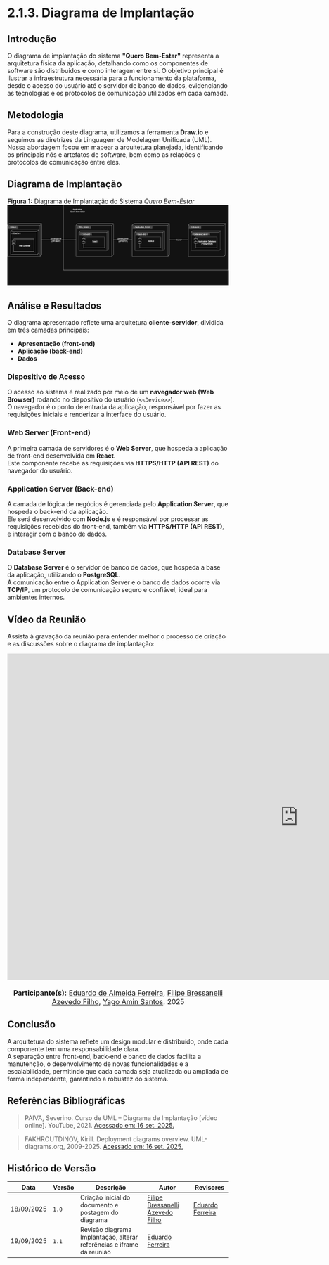 # 2.1.3. Diagrama de Implantação

## Introdução
O diagrama de implantação do sistema **"Quero Bem-Estar"** representa a arquitetura física da aplicação, detalhando como os componentes de software são distribuídos e como interagem entre si. O objetivo principal é ilustrar a infraestrutura necessária para o funcionamento da plataforma, desde o acesso do usuário até o servidor de banco de dados, evidenciando as tecnologias e os protocolos de comunicação utilizados em cada camada.

## Metodologia
Para a construção deste diagrama, utilizamos a ferramenta **Draw.io** e seguimos as diretrizes da Linguagem de Modelagem Unificada (UML).  
Nossa abordagem focou em mapear a arquitetura planejada, identificando os principais nós e artefatos de software, bem como as relações e protocolos de comunicação entre eles.

## Diagrama de Implantação
**Figura 1:** Diagrama de Implantação do Sistema *Quero Bem-Estar*
![Diagrama de Implantação](../../assets/Diagrama%20de%20Implantação.drawio.png)
## Análise e Resultados
O diagrama apresentado reflete uma arquitetura **cliente-servidor**, dividida em três camadas principais:  
- **Apresentação (front-end)**  
- **Aplicação (back-end)**  
- **Dados**

### Dispositivo de Acesso
O acesso ao sistema é realizado por meio de um **navegador web (Web Browser)** rodando no dispositivo do usuário (`<<Device>>`).  
O navegador é o ponto de entrada da aplicação, responsável por fazer as requisições iniciais e renderizar a interface do usuário.

### Web Server (Front-end)
A primeira camada de servidores é o **Web Server**, que hospeda a aplicação de front-end desenvolvida em **React**.  
Este componente recebe as requisições via **HTTPS/HTTP (API REST)** do navegador do usuário.

### Application Server (Back-end)
A camada de lógica de negócios é gerenciada pelo **Application Server**, que hospeda o back-end da aplicação.  
Ele será desenvolvido com **Node.js** e é responsável por processar as requisições recebidas do front-end, também via **HTTPS/HTTP (API REST)**, e interagir com o banco de dados.

### Database Server
O **Database Server** é o servidor de banco de dados, que hospeda a base da aplicação, utilizando o **PostgreSQL**.  
A comunicação entre o Application Server e o banco de dados ocorre via **TCP/IP**, um protocolo de comunicação seguro e confiável, ideal para ambientes internos.

## Vídeo da Reunião
Assista à gravação da reunião para entender melhor o processo de criação e as discussões sobre o diagrama de implantação:

<iframe width="1321" height="743" src="https://www.youtube.com/embed/u0hN9AaNrt0" title="Gravação de Reunião - Diagrama de Implantação" frameborder="0" allow="accelerometer; autoplay; clipboard-write; encrypted-media; gyroscope; picture-in-picture; web-share" referrerpolicy="strict-origin-when-cross-origin" allowfullscreen></iframe>

<font size="3">
<p style="text-align: center">
<b>Participante(s):</b> 
<a href="https://github.com/eduardoferre" target="_blank">Eduardo de Almeida Ferreira</a>, 
<a href="https://github.com/fbressa" target="_blank">Filipe Bressanelli Azevedo Filho</a>, 
<a href="https://github.com/yagoas" target="_blank">Yago Amin Santos</a>. 2025
</p>
</font>

    
    
## Conclusão
A arquitetura do sistema reflete um design modular e distribuído, onde cada componente tem uma responsabilidade clara.  
A separação entre front-end, back-end e banco de dados facilita a manutenção, o desenvolvimento de novas funcionalidades e a escalabilidade, permitindo que cada camada seja atualizada ou ampliada de forma independente, garantindo a robustez do sistema.

## Referências Bibliográficas

> PAIVA, Severino. Curso de UML – Diagrama de Implantação [vídeo online]. YouTube, 2021. [Acessado em: 16 set. 2025.](https://www.youtube.com/watch?v=DgERD0HgggQ&t=2s) 

> FAKHROUTDINOV, Kirill. Deployment diagrams overview. UML-diagrams.org, 2009-2025. [Acessado em: 16 set. 2025.](https://www.uml-diagrams.org/deployment-diagrams-overview.html) 


## Histórico de Versão
| Data           | Versão | Descrição                                        | Autor              | Revisores |
|----------------|--------|--------------------------------------------------|--------------------|---------|
| 18/09/2025 | `1.0` | Criação inicial do documento e postagem do diagrama       | [Filipe Bressanelli Azevedo Filho](https://github.com/fbressa) |  [Eduardo Ferreira](https://github.com/eduardoferre)  |
| 19/09/2025 |`1.1`  | Revisão diagrama Implantação, alterar referências e iframe da reunião      |  [Eduardo Ferreira](https://github.com/eduardoferre) |   |



